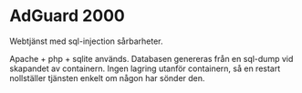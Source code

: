 # AdGuard 2000
Webtjänst med sql-injection sårbarheter.

Apache + php + sqlite används. Databasen genereras från en sql-dump vid skapandet av containern.
Ingen lagring utanför containern, så en restart nollställer tjänsten enkelt om någon har sönder den.
